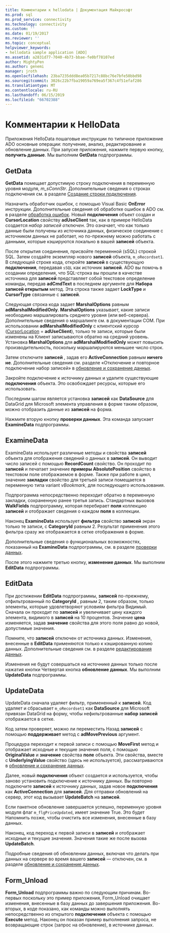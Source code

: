 ```yaml
---
title: Комментарии к hellodata | Документация Майкрософт
ms.prod: sql
ms.prod_service: connectivity
ms.technology: connectivity
ms.custom: ''
ms.date: 01/19/2017
ms.reviewer: ''
ms.topic: conceptual
helpviewer_keywords:
- hellodata sample application [ADO]
ms.assetid: a2831d77-7040-4b73-bbae-fe0bf78107ed
author: MightyPen
ms.author: genemi
manager: jroth
ms.openlocfilehash: 23ba7235ddd8ea05b7217c88bc76e7bfe50bbd98
ms.sourcegitcommit: 3026c22b7fba19059a769ea5f367c4f51efaf286
ms.translationtype: MT
ms.contentlocale: ru-RU
ms.lasthandoff: 06/15/2019
ms.locfileid: "66702388"
---
```

# <a name="comments-on-hellodata"></a>Комментарии к HelloData
Приложения HelloData пошаговые инструкции по типичное приложение ADO основные операции: получение, анализ, редактирование и обновление данных. При запуске приложения, нажмите первую кнопку, **получить данные**. Мы выполним **GetData** подпрограммы.  
  
## <a name="getdata"></a>GetData  
 **GetData** помещает допустимую строку подключения в переменную уровня модуля, *m_sConnStr*. Дополнительные сведения о строках подключения см. в разделе [Создание строки подключения](../../../ado/guide/data/creating-a-connection-string.md).  
  
 Назначить обработчик ошибок, с помощью Visual Basic **OnError** инструкции. Дополнительные сведения об обработке ошибок в ADO см. в разделе [обработка ошибок](../../../ado/guide/data/error-handling.md). Новый **подключения** объект создан и **CursorLocation** свойству **adUseClient** так, как в примере HelloData создается  *набор записей отключен*. Это означает, что как только данные были получены из источника данных, физическое соединение с источником данных не работает, но по-прежнему можно работать с данными, которые кэшируются локально в вашей **записей** объекта.  
  
 После открытия соединения, присвойте переменной (sSQL) строкой SQL. Затем создайте экземпляр нового **записей** объекта, `m_oRecordset1`. В следующей строке кода, откройте **записей** в существующую **подключения**, передавая `sSQL` как источник **записей**. ADO вы помочь в создании определения, что SQL-строка вы прошли в качестве источника для **записей** представляет собой текстовое определение команды, передав **adCmdText** в последнем аргументе для **Набора записей открытым** метод. Эта строка также задает **LockType** и **CursorType** связанные с **записей**.  
  
 Следующая строка кода задает **MarshalOptions** равным **adMarshalModifiedOnly**. **MarshalOptions** указывает, какие записи необходимо маршалировать среднего уровня (или веб-сервера). Дополнительные сведения о маршалинге см. в документации COM. При использовании **adMarshalModifiedOnly** с клиентский курсор ([CursorLocation](../../../ado/reference/ado-api/cursorlocation-property-ado.md) = **adUseClient**), только те записи, которые были изменены на Клиент записываются обратно на средний уровень. Установка **MarshalOptions** для **adMarshalModifiedOnly** может повысить производительность, поскольку маршалируются меньшее число строк.  
  
 Затем отключите **записей** , задав его **ActiveConnection** равным **ничего не**. Дополнительные сведения см. разделе «Отключение и повторное подключение набор записей» в [обновление и сохранение данных](../../../ado/guide/data/updating-and-persisting-data.md).  
  
 Закройте подключение к источнику данных и удалите существующие **подключения** объекта. Это освобождает ресурсы, которые его использовать.  
  
 Последним шагом является установка **записей** как **DataSource** для DataGrid для Microsoft элемента управления в форме таким образом, можно отобразить данные из **записей** на форма.  
  
 Нажмите вторую кнопку **проверки данных**. Эта команда запускает **ExamineData** подпрограммы.  
  
## <a name="examinedata"></a>ExamineData  
 ExamineData использует различные методы и свойства **записей** объекта для отображения сведений о данных в **записей**. Он выводит число записей с помощью **RecordCount** свойство. Он проходит по **записей** и печатает значение **примеры AbsolutePosition** свойство в текстовом поле отображаемое в форме. Также при работе в цикл, значение **закладки** свойство для третьей записи помещается в переменную типа variant *vBookmark*, для последующего использования.  
  
 Подпрограмма непосредственно переходит обратно в переменную закладки, сохраненную ранее третья запись. Стандартных вызовов **WalkFields** подпрограмму, которая перебирает **поля** коллекцию **записей** и отображает сведения о каждом **поля**  в коллекции.  
  
 Наконец **ExamineData** использует **фильтра** свойство **записей** экран только те записи, с **CategoryId** равным 2. Результат применения этого фильтра сразу же отображается в сетке отображения в форме.  
  
 Дополнительные сведения о функциональных возможностях, показанный на **ExamineData** подпрограммы, см. в разделе [проверки данных](../../../ado/guide/data/examining-data.md).  
  
 После этого нажмите третью кнопку, **изменение данных**. Мы выполним **EditData** подпрограммы.  
  
## <a name="editdata"></a>EditData  
 При достижении **EditData** подпрограммы, **записей** по-прежнему, отфильтрованный по **CategoryId** , равным 2, таким образом, только элементы, которые удовлетворяют условиям фильтра Видимый. Сначала он проходит по **записей** и увеличивает цену каждого элемента, видимого в **записей** на 10 процентов. Значение **цена** изменяется, задав **значение** свойства для этого поля равно до новой, допустимые значения.  
  
 Помните, что **записей** отключен от источника данных. Изменения, внесенные в **EditData** применяются только к кэшированную копию данных. Дополнительные сведения см. в разделе [редактирования данных](../../../ado/guide/data/editing-data.md).  
  
 Изменения не будут совершаться на источнике данных только после нажатия кнопки Четвертая кнопка **обновление данных**. Мы выполним **UpdateData** подпрограммы.  
  
## <a name="updatedata"></a>UpdateData  
 UpdateData сначала удаляет фильтр, примененный к **записей**. Код удаляет и сбрасывает `m_oRecordset1` как **DataSource** для Microsoft привязан DataGrid на форму, чтобы нефильтрованные **набор записей** отображается в сетке.  
  
 Код затем проверяет, можно ли переместить Назад **записей** с помощью **поддерживает** метод с **adMovePrevious** аргумент.  
  
 Процедура переходит к первой записи с помощью **MoveFirst** метод и отображает исходные и текущие значения поля, с помощью **OriginalValue** и **значение** свойства **поле** объекта. Эти свойства, вместе с **UnderlyingValue** свойство (здесь не используется), рассматриваются в [обновление и сохранение данных](../../../ado/guide/data/updating-and-persisting-data.md).  
  
 Далее, новый **подключения** объект создается и используется, чтобы заново установить подключение к источнику данных. Вы повторно подключите **записей** к источнику данных, задав новое **подключения** как **ActiveConnection** для **записей**. Для отправки обновлений на сервер, этот код вызывает **UpdateBatch** на **записей**.  
  
 Если пакетное обновление завершается успешно, переменную уровня модуля флаг `m_flgPriceUpdated`, имеет значение True. Это будет Напомнить позже, чтобы очистить все изменения, внесенные в базу данных.  
  
 Наконец, код переход к первой записи в **записей** и отображает исходные и текущие значения. Значения такие же после вызова **UpdateBatch**.  
  
 Подробные сведения об обновлении данных, включая что делать при данных на сервере во время вашего **записей** — отключен, см. в разделе [обновление и сохранение данных](../../../ado/guide/data/updating-and-persisting-data.md).  
  
## <a name="formunload"></a>Form_Unload  
 **Form_Unload** подпрограммы важно по следующим причинам. Во-первых поскольку это пример приложения, Form_Unload очищает изменения, внесенные в базу данных до завершения приложения. Во-вторых, в коде показано, как команды можно выполнять непосредственно из открытого **подключения** объекта с помощью **Execute** метод. Наконец он показан пример выполнения запроса, не возвращающие строк (запрос на обновление), в источнике данных.
